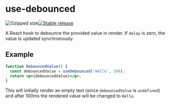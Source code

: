 # use-debounced

![Gzipped size](https://badgen.net/bundlephobia/minzip/use-debounced)[![Stable release](https://img.shields.io/npm/v/use-debounced.svg)](https://npm.im/use-debounced)

A React hook to debounce the provided value in render. If `delay` is zero, the value is updated synchronously.

## Example

```jsx
function DebouncedValue() {
  const debouncedValue = useDebounced('Hello', 100);
  return <p>{debouncedValue}</p>;
}
```

This will initially render an empty text (since `debouncedValue` is `undefined`) and after 100ms the rendered value will be changed to `Hello`.
